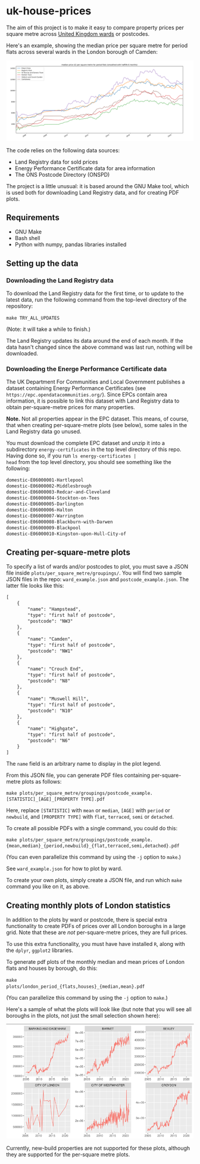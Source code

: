 # uk-house-prices

The aim of this project is to make it easy to compare property prices per square metre across [United Kingdom wards](https://en.wikipedia.org/wiki/Wards_and_electoral_divisions_of_the_United_Kingdom) or postcodes.

Here's an example, showing the median price per square metre for period flats across several wards in the London borough of Camden:

![camden](/camden_flats_by_ward.png?raw=true "Camden flats by ward")

The code relies on the following data sources:

- Land Registry data for sold prices
- Energy Performance Certificate data for area information
- The ONS Postcode Directory (ONSPD)
 
The project is a little unusual: it is based around the GNU Make tool, which is used both for downloading Land Registry data, and for creating PDF plots.

## Requirements

- GNU Make
- Bash shell
- Python with numpy, pandas libraries installed

## Setting up the data

### Downloading the Land Registry data

To download the Land Registry data for the first time, or to update to the latest data, run the following command from the top-level directory of the repository:

<code>make TRY_ALL_UPDATES</code>

(Note: it will take a while to finish.)

The Land Registry updates its data around the end of each month. If the data hasn't changed since the above command was last run, nothing will be downloaded.

### Downloading the Energe Performance Certificate data

The UK Department For Communities and Local Government publishes a dataset containing Energy Performance Certificates (see ```https://epc.opendatacommunities.org/```). Since EPCs contain area information, it is possible to link this dataset with Land Registry data to obtain per-square-metre prices for many properties.

**Note.** Not all properties appear in the EPC dataset. This means, of course, that when creating per-square-metre plots (see below), some sales in the Land Registry data go unused.

You must download the complete EPC dataset and unzip it into a subdirectory <code>energy-certificates</code> in the top level directory of this repo. Having done so, if you run <code>ls energy-certificates |  head</code> from the top level directory, you should see something like the following:

```
domestic-E06000001-Hartlepool  
domestic-E06000002-Middlesbrough  
domestic-E06000003-Redcar-and-Cleveland  
domestic-E06000004-Stockton-on-Tees
domestic-E06000005-Darlington
domestic-E06000006-Halton
domestic-E06000007-Warrington
domestic-E06000008-Blackburn-with-Darwen
domestic-E06000009-Blackpool
domestic-E06000010-Kingston-upon-Hull-City-of
```

## Creating per-square-metre plots

To specify a list of wards and/or postcodes to plot, you must save a JSON file inside <code>plots/per_square_metre/groupings/</code>. You will find two sample JSON files in the repo: <code>ward_example.json</code> and <code>postcode_example.json</code>. The latter file looks like this:
 
```
[
    {
        "name": "Hampstead",
        "type": "first half of postcode",
        "postcode": "NW3"
    },
    {
        "name": "Camden",
        "type": "first half of postcode",
        "postcode": "NW1"
    },
    {
        "name": "Crouch End",
        "type": "first half of postcode",
        "postcode": "N8"
    },
    {
        "name": "Muswell Hill",
        "type": "first half of postcode",
        "postcode": "N10"
    },
    {
        "name": "Highgate",
        "type": "first half of postcode",
        "postcode": "N6"
    }
]

```

The ```name``` field is an arbitrary name to display in the plot legend.

From this JSON file, you can generate PDF files containing per-square-metre plots as follows:

```
make plots/per_square_metre/groupings/postcode_example.[STATISTIC]_[AGE]_[PROPERTY TYPE].pdf
```

Here, replace ```[STATISTIC]``` with ```mean``` or ```median```, ```[AGE]``` with ```period``` or ```newbuild```, and ```[PROPERTY TYPE]``` with ```flat```, ```terraced```, ```semi``` or ```detached```.

To create all possible PDFs with a single command, you could do this:

```
make plots/per_square_metre/groupings/postcode_example.{mean,median}_{period,newbuild}_{flat,terraced,semi,detached}.pdf
```

(You can even parallelize this command by using the ```-j``` option
to ```make```.)

See ```ward_example.json``` for how to plot by ward.

To create your own plots, simply create a JSON file, and run which <code>make</code> command you like on it, as above.

## Creating monthly plots of London statistics

In addition to the plots by ward or postcode, there is special extra functionality to create PDFs of prices over all London boroughs in a large grid. Note that these are *not* per-square-metre prices, they are full prices.

To use this extra functionality, you must have have installed <code>R</code>, along with the <code>dplyr</code>, <code>ggplot2</code> libraries.

To generate pdf plots of the monthly median and mean prices of London
flats and houses by borough, do this:

<code>make plots/london_period_{flats,houses}_{median,mean}.pdf</code>

(You can parallelize this command by using the <code>-j</code> option
to <code>make</code>.)

Here's a sample of what the plots will look like (but note that you will see all boroughs in the plots, not just the small selection shown here):

![London plot sample](/plots.png?raw=true "London plot sample")

Currently, new-build properties are not supported for these plots,
although they are supported for the per-square metre plots.
